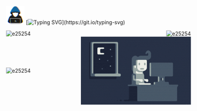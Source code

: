 <picture><img src = "https://github.com/0xAbdulKhalid/0xAbdulKhalid/raw/main/assets/mdImages/about_me.gif" width = 50px></picture> [![Typing SVG](https://readme-typing-svg.herokuapp.com?font=Fira+Code&size=30&duration=2000&pause=1000&color=BB85E3&background=2D2B5200&vCenter=true&height=40&lines=+Hi+%2C+I+am+Jerry;+Welcome+to+my+github+!)](https://git.io/typing-svg)

<div style='display:flex ; justify-content:space-between;align-items:center;'>
<img  src="https://github-readme-stats.vercel.app/api?username=e25254&show_icons=true&theme=material-palenight&hide_border=true" alt="e25254" />
<img  src="https://github-readme-stats.vercel.app/api/top-langs?username=e25254&show_icons=true&theme=material-palenight&hide_border=true&layout=compact" alt="e25254" />

</div>



<div style='display:flex ; justify-content:space-between;align-items:center;'>
 <img  src="https://github-readme-streak-stats.herokuapp.com/?user=e25254&theme=material-palenight&hide_border=true" alt="e25254" />
 <img alt="Night Coding" src="https://raw.githubusercontent.com/AVS1508/AVS1508/master/assets/Night-Coding.gif" />
  
  
 
</div>
